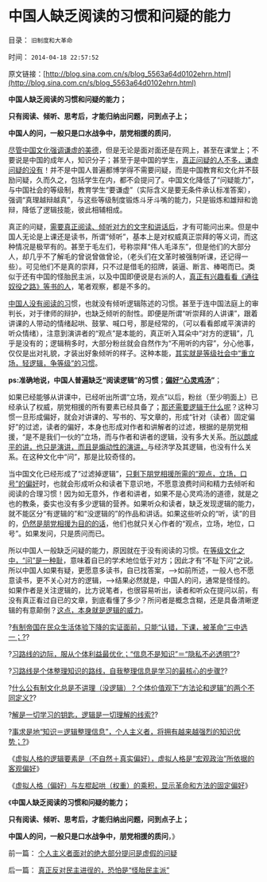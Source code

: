 # 中国人缺乏阅读的习惯和问疑的能力

目录： `旧制度和大革命` 

时间： `2014-04-18 22:57:52` 

原文链接：[http://blog.sina.com.cn/s/blog_5563a64d0102ehrn.html](http://blog.sina.com.cn/s/blog_5563a64d0102ehrn.html)

**中国人缺乏阅读的习惯和问疑的能力；**

**只有阅读、倾听、思考后，才能归纳出问题，问到点子上；**

**中国人的问，一般只是口水战争中，朋党相援的质问**，

[尽管中国文化强调谦虚的美德](../../../2014/4/11/传统道德之“谦虚的义务”，左棍“断言棒喝”有广泛的同情者.md)，但是无论是面对面还是在网上，甚至在课堂上；不要说是中国的成年人，知识分子；甚至于是中国的学生，[真正问疑的人不多，谦虚问疑的没有](../../../2014/4/15/“谦虚，讨论”的固定偏好，可被左棍攻击所利用.md)！并不是中国人普遍都博学得不需要问疑，而是中国教育和文化并不鼓励问疑，久而久之，包括学生在内，都不会提问了。中国文化降低了“问疑能力”，与中国社会的等级制，教育学生“要谦虚”（实际含义是要无条件承认标准答案），强调“真理越辩越真”，与这些等级制度锻炼斗牙斗嘴的能力，只是锻炼和雄辩和诡辩，降低了逻辑技能，彼此相辅相成。

真正的问疑，[需要真正阅读、倾听对方的文字和讲话后](../../../2014/3/13/知识科学：大学无书，理解胜于记忆.md)，才有可能问出来。但是中国人无论是上课还是读书，所谓“倾听”，基本上是对权威真正崇拜的等义词，而这种情况是极罕有的。甚至于毛左们，号称崇拜“伟人毛泽东”，但是他们的大部分人，却几乎不了解毛的曾说曾做曾论，（老头们在文革时被强制听课，还记得一些）。可见他们不是真的崇拜，只不过是借毛的招牌，装逼、断言、棒喝而已。类似于还有中国的怪胎民主派，以及中国即便说是右派的人，[真正有兴趣看看《通往奴役之路》等书的人](../../../2009/7/18/左派乌托邦理想重温着哈耶克走向劳役之路.md)，笔者观察，都是不多的。

[中国人没有阅读的习](../../../2013/8/23/如何对待书本中的不同观点？批判性阅读中体现的个体意识主权.md)惯，也就没有倾听逻辑陈述的习惯。甚至于连中国法庭上的审判长，对于律师的辩护，也缺乏倾听的耐性。即便是所谓“听崇拜的人讲课”，跟着讲课的人带动的情绪起哄、鼓掌、喊口号，那是经常的，（可以看看郎咸平演讲的听众情绪），注意到演讲者的“观点”是本能的，真正听入耳朵中“对方的逻辑”，几乎是没有的；逻辑稍多时，大部分粉丝就会自然作为“不用听的内容”，分心他事，仅仅是出对礼貌，才装出好象倾听的样子。这种本能，[其实就是等级社会中“重立场，轻逻辑，争等级”的习惯](../../../2011/2/3/逻辑是实证的延伸方式，数学是定量化的逻辑.md)。

**ps:准确地说，中国人普遍缺乏“阅读逻辑”的习惯**；**[偏好“心灵鸡汤](../../../2014/3/17/MH370事件反映中国民众的民主素质欠成熟.md)”**；

如果已经能够从讲课中，已经听出所谓“立场，观点”以后，粉丝（至少明面上）已经承认了权威，朋党相援的所有要素已经具备了；[那还需要逻辑干什么呢](../../../2011/2/3/人科动物的生物行为分析和进化规律.md)？这种习惯一旦形成偏好，就会对讲课的、写书的、写文章的，形成“针对（读者）固定偏好”的过滤，读者的偏好，本身也形成对作者和讲解者的过滤，根据的是朋党相援，“是不是我们一伙的”立场，而与作者和讲者的逻辑，没有多大关系。[所以朗咸平的讲，也只是演讲，而且是煽动性的演讲，](../../../2012/5/10/自费当五毛，不要惹众怒.md)与经济学及其逻辑，也没有什么关系。在这种文化中“问”，那是比较奇怪的。

当中国文化已经形成了“过滤掉逻辑”，[只剩下朋党相援所需的“观点，立场，口号”的偏好](../../../2010/6/25/政治家是开发政治利益的专家.md)时，也就会形成听众和读者下意识地，不愿意浪费时间和精力去倾听和阅读的合理习惯！因为如无意外，作者和讲者，如果不是心灵鸡汤的道德，就是之也的教条，委实也没有多少逻辑的营养。如果听众和读者，缺乏发现逻辑的能力，就不能区分“有逻辑的”和“没逻辑的”的作品和讲话。如果这些听众的“听，读”的目的，[仍然是朋党相援为目的的话](../../../2009/9/20/争取民主就不要搞毛式厚黑政治.md)，他们也就只关心作者的“观点，立场，地位，口号”。如果发问，只是质问而已。

所以中国人一般缺乏问疑的能力，原因就在于没有阅读的习惯。在[等级文化之中，“问”是一种耻](../../../2011/1/30/狼的斗牙和狗的斗嘴.md)，意味着自已的学术地位低于对方；因此才有“不耻下问”之说。所以中国人如果有疑，更愿意多读书，自已找答案，——>如前所述，一般人也不愿意读书，更不关心对方的逻辑，——>结果必然就是，中国人的问，通常是怪怪的。如果作者是关注逻辑的，比方说笔者，也很容易听出，读者和听众在提问以前，有没有真正看过自已的文章，到底看懂了多少？所问者是概念含糊，还是具备清晰逻辑的有意颠倒？[这点，本身就是逻辑的威力](../../../2014/4/16/用虚拟人格技术，排除稻草人，识别真正的问疑.md)。

?[有制帝国在民众生活体验下降的实证面前，只能“认错，下课，被革命”三中选一；?](../../../2014/3/16/教育路线的边际是客观规律，从父母之命到党国之命.md)?

?[习路线的边际，服从个体利益最优化；“信息不是知识”＝“隐私不必透明”?](../../../2014/3/17/学习路线的边际,奥派分子的共产主义情结.md)?

?[习路线是个体整理知识的路线，自我整理信息是学习的最核心的步骤?](../../../2014/3/18/中国教育误区中“教科书，老师笔记”.md)?

?[什么公有制文化总是不讲理（没逻辑）？个体价值观下“方法论和逻辑”的两个不同定义?](../../../2014/3/25/为什么公有制文化总是不讲理（没逻辑）？.md)?

?[解是一切学习的钥匙，逻辑是一切理解的线索?](../../../2014/3/30/理解是一切学习的钥匙，逻辑是一切理解的线索.md)?

?[事求是地“知识＝逻辑整理信息”，个人主义者，将拥有越来越强烈的知识优势；?](../../../2014/4/3/“左”会越来越蠢，逻辑劣势最终将转化成知识劣势.md)》

《[虚拟人格的逻辑要素是（不自然＋真实偏好），虚拟人格是“宏观政治”所依据的客观偏好](../../../2014/4/6/虚拟人格的逻辑要素，宏观政治的客观偏好.md)》

《[虚拟人格（偏好）与左棍起哄（权重）的乘积，显示革命和方法的固定偏好](../../../2014/4/7/虚拟人格技术的维稳应用和原理.md)》

《**中国人缺乏阅读的习惯和问疑的能力；**

**只有阅读、倾听、思考后，才能归纳出问题，问到点子上；**

**中国人的问，一般只是口水战争中，朋党相援的质问**，》

前一篇： [个人主义者面对的绝大部分提问是虚假的问疑](../../../2014/4/19/个人主义者面对的绝大部分提问是虚假的问疑.md)

后一篇： [真正反对民主进徎的，恐怕是“怪胎民主派”](../../../2014/4/17/真正反对民主进徎的，恐怕是“怪胎民主派”.md)

